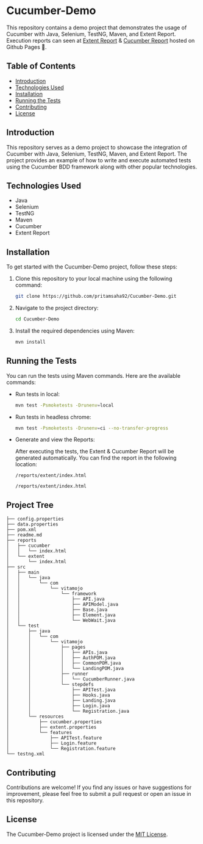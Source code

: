 # Cucumber-Demo

This repository contains a demo project that demonstrates the usage of Cucumber with Java, Selenium, TestNG, Maven, and Extent Report. Execution reports can seen at [Extent Report](https://pritamsaha92.github.io/Cucumber-Demo/extent)  & [Cucumber Report](https://pritamsaha92.github.io/Cucumber-Demo/cucumber) hosted on Github Pages 🚀.

## Table of Contents

- [Introduction](#introduction)
- [Technologies Used](#technologies-used)
- [Installation](#installation)
- [Running the Tests](#running-the-tests)
- [Contributing](#contributing)
- [License](#license)

## Introduction

This repository serves as a demo project to showcase the integration of Cucumber with Java, Selenium, TestNG, Maven, and Extent Report. The project provides an example of how to write and execute automated tests using the Cucumber BDD framework along with other popular technologies.

## Technologies Used

- Java
- Selenium
- TestNG
- Maven
- Cucumber
- Extent Report

## Installation

To get started with the Cucumber-Demo project, follow these steps:

1. Clone this repository to your local machine using the following command:

   ```bash
   git clone https://github.com/pritamsaha92/Cucumber-Demo.git
   ```

2. Navigate to the project directory:

   ```bash
   cd Cucumber-Demo
   ```

3. Install the required dependencies using Maven:

   ```bash
   mvn install
   ```

## Running the Tests

You can run the tests using Maven commands. Here are the available commands:

- Run tests in local:

  ```bash
  mvn test -Psmoketests -Drunenv=local
  ```

- Run tests in headless chrome:

  ```bash
  mvn test -Psmoketests -Drunenv=ci --no-transfer-progress
  ```

- Generate and view the Reports:

  After executing the tests, the Extent & Cucumber Report will be generated automatically. You can find the report in the following location:

  ```
  /reports/extent/index.html
  ```
  ```
  /reports/extent/index.html
  ```

## Project Tree
```
├── config.properties
├── data.properties
├── pom.xml
├── readme.md
├── reports
│   ├── cucumber
│   │   └── index.html
│   └── extent
│       └── index.html
├── src
│   ├── main
│   │   └── java
│   │       └── com
│   │           └── vitamojo
│   │               └── framework
│   │                   ├── API.java
│   │                   ├── APIModel.java
│   │                   ├── Base.java
│   │                   ├── Element.java
│   │                   └── WebWait.java
│   └── test
│       ├── java
│       │   └── com
│       │       └── vitamojo
│       │           ├── pages
│       │           │   ├── APIs.java
│       │           │   ├── AuthPOM.java
│       │           │   ├── CommonPOM.java
│       │           │   └── LandingPOM.java
│       │           ├── runner
│       │           │   └── CucumberRunner.java
│       │           └── stepdefs
│       │               ├── APITest.java
│       │               ├── Hooks.java
│       │               ├── Landing.java
│       │               ├── Login.java
│       │               └── Registration.java
│       └── resources
│           ├── cucumber.properties
│           ├── extent.properties
│           └── features
│               ├── APITest.feature
│               ├── Login.feature
│               └── Registration.feature
└── testng.xml
```

## Contributing

Contributions are welcome! If you find any issues or have suggestions for improvement, please feel free to submit a pull request or open an issue in this repository.

## License

The Cucumber-Demo project is licensed under the [MIT License](LICENSE).